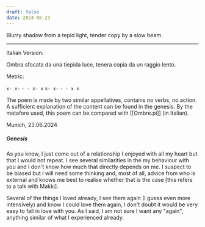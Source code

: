 ```yaml
---
draft: false
date: 2024-06-23
---
```

Blurry shadow 
  from a tepid light,
  tender copy
  by a slow beam.

---

Italian Version:

Ombra sfocata
  da una tiepida luce,
  tenera copia
  da un raggio lento.

Metric:
 
`x- x-`
  `- - x- x`
  `x- x-`
  `- - x x`

The poem is made by two similar appellatives, contains no verbs, no action. A sufficient explanation of the content can be found in the genesis. By the metafore used, this poem can be compared with [[Ombre.pi]] (in Italian).

Munich, 23.06.2024
##### Genesis
As you know, I just come out of a relationship I enjoyed with all my heart but that I would not repeat. I see several similarities in the my behaviour with you and I don't know how much that directly depends on me. I suspect to be biased but I will need some thinking and, most of all, advice from who is external and knows me best to realise whether that is the case \[this refers to a talk with Makki\].

Several of the things I loved already, I see them again (I guess even more intensively) and know I could love them again, I don't doubt it would be very easy to fall in love with you. As I said, I am not sure I want any "again", anything similar of what I experienced already.